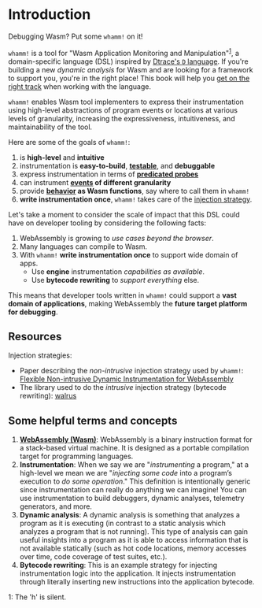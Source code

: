 # Introduction

Debugging Wasm? Put some `whamm!` on it!

`whamm!` is a tool for "Wasm Application Monitoring and Manipulation"<sup>[1](#silent_h)</sup>, a domain-specific language (DSL) inspired by [Dtrace's `D` language](https://illumos.org/books/dtrace).
If you're building a new _dynamic analysis_ for Wasm and are looking for a framework to support you, you're in the right place!
This book will help you [get on the right track](intro/getting_started.md) when working with the language.

`whamm!` enables Wasm tool implementers to express their instrumentation using high-level abstractions of program events or locations at various levels of granularity, increasing the expressiveness, intuitiveness, and maintainability of the tool.

Here are some of the goals of `whamm!`:
1. is **high-level** and **intuitive**
2. instrumentation is **easy-to-build**, [**testable**](intro/testing.md), and **debuggable**
3. express instrumentation in terms of [**predicated probes**](intro/language.md)
4. can instrument **[events](intro/events.md) of different granularity**
5. provide **[behavior](intro/libraries.md) as Wasm functions**, say where to call them in `whamm!`
6. **write instrumentation once**, `whamm!` takes care of the [injection strategy](intro/injection_strategies.md).

Let's take a moment to consider the scale of impact that this DSL could have on developer tooling by considering the following facts:
1. WebAssembly is growing to _use cases beyond the browser_.
2. Many languages can compile to Wasm. 
3. With `whamm!` **write instrumentation once** to support wide domain of apps.
   - Use **engine** instrumentation _capabilities as available_.
   - Use **bytecode rewriting** to _support everything_ else.

This means that developer tools written in `whamm!` could support a **vast domain of applications**, making WebAssembly the **future target platform for debugging**.

## Resources ##

Injection strategies:
- Paper describing the _non-intrusive_ injection strategy used by `whamm!`: [Flexible Non-intrusive Dynamic Instrumentation for WebAssembly](https://dl.acm.org/doi/10.1145/3620666.3651338)
- The library used to do the _intrusive_ injection strategy (bytecode rewriting): [walrus](https://github.com/rustwasm/walrus)

## Some helpful terms and concepts ##

1. **[WebAssembly (Wasm)](https://webassembly.org/)**:
   WebAssembly is a binary instruction format for a stack-based virtual machine.
   It is designed as a portable compilation target for programming languages.
2. **Instrumentation**:
   When we say we are "_instrumenting_ a program," at a high-level we mean we are "_injecting some code_ into a program’s execution to _do some operation_."
   This definition is intentionally generic since instrumentation can really do anything we can imagine!
   You can use instrumentation to build debuggers, dynamic analyses, telemetry generators, and more.
3. **Dynamic analysis**:
   A dynamic analysis is something that analyzes a program as it is executing (in contrast to a static analysis which analyzes a program that is not running).
   This type of analysis can gain useful insights into a program as it is able to access information that is not available statically (such as hot code locations, memory accesses over time, code coverage of test suites, etc.).
4. **Bytecode rewriting**:
   This is an example strategy for injecting instrumentation logic into the application.
   It injects instrumentation through literally inserting new instructions into the application bytecode.

<a name="silent_h">1</a>: The 'h' is silent.
 